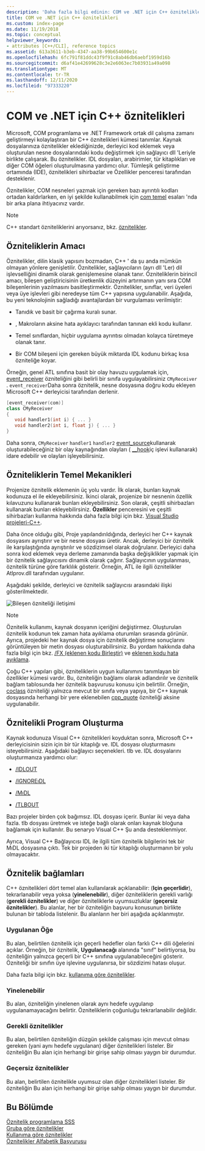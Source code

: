 ```yaml
---
description: 'Daha fazla bilgi edinin: COM ve .NET için C++ öznitelikleri'
title: COM ve .NET için C++ öznitelikleri
ms.custom: index-page
ms.date: 11/19/2018
ms.topic: conceptual
helpviewer_keywords:
- attributes [C++/CLI], reference topics
ms.assetid: 613a3611-b3eb-4347-aa38-99b654600e1c
ms.openlocfilehash: 6fc791f81ddc43f9f91c8ab46db6aebf1959d16b
ms.sourcegitcommit: d6af41e42699628c3e2e6063ec7b03931a49a098
ms.translationtype: MT
ms.contentlocale: tr-TR
ms.lasthandoff: 12/11/2020
ms.locfileid: "97333220"
---
```

# <a name="c-attributes-for-com-and-net"></a>COM ve .NET için C++ öznitelikleri

Microsoft, COM programlama ve .NET Framework ortak dil çalışma zamanı geliştirmeyi kolaylaştıran bir C++ öznitelikleri kümesi tanımlar. Kaynak dosyalarınıza öznitelikler eklediğinizde, derleyici kod eklemek veya oluşturulan nesne dosyalarındaki kodu değiştirmek için sağlayıcı dll 'Leriyle birlikte çalışarak. Bu öznitelikler. IDL dosyaları, arabirimler, tür kitaplıkları ve diğer COM öğeleri oluşturulmasına yardımcı olur. Tümleşik geliştirme ortamında (IDE), öznitelikleri sihirbazlar ve Özellikler penceresi tarafından desteklenir.

Öznitelikler, COM nesneleri yazmak için gereken bazı ayrıntılı kodları ortadan kaldırlarken, en iyi şekilde kullanabilmek için [com temel](/windows/win32/com/the-component-object-model) esaları 'nda bir arka plana ihtiyacınız vardır.

> [!NOTE]
> C++ standart özniteliklerini arıyorsanız, bkz. [öznitelikler](../../cpp/attributes.md).

## <a name="purpose-of-attributes"></a>Özniteliklerin Amacı

Öznitelikler, dilin klasik yapısını bozmadan, C++ ' da şu anda mümkün olmayan yönlere genişletilir. Öznitelikler, sağlayıcıların (ayrı dll 'Ler) dil işlevselliğini dinamik olarak genişlemesine olanak tanır. Özniteliklerin birincil amacı, bileşen geliştiricisinin üretkenlik düzeyini artırmanın yanı sıra COM bileşenlerinin yazılmasını basitleştirmektir. Öznitelikler, sınıflar, veri üyeleri veya üye işlevleri gibi neredeyse tüm C++ yapısına uygulanabilir. Aşağıda, bu yeni teknolojinin sağladığı avantajlardan bir vurgulaması verilmiştir:

- Tanıdık ve basit bir çağırma kuralı sunar.

- , Makroların aksine hata ayıklayıcı tarafından tanınan ekli kodu kullanır.

- Temel sınıflardan, hiçbir uygulama ayrıntısı olmadan kolayca türetmeye olanak tanır.

- Bir COM bileşeni için gereken büyük miktarda IDL kodunu birkaç kısa özniteliğe koyar.

Örneğin, genel ATL sınıfına basit bir olay havuzu uygulamak için, [event_receiver](event-receiver.md) özniteliğini gibi belirli bir sınıfa uygulayabilirsiniz `CMyReceiver` . `event_receiver`Daha sonra öznitelik, nesne dosyasına doğru kodu ekleyen Microsoft C++ derleyicisi tarafından derlenir.

```cpp
[event_receiver(com)]
class CMyReceiver
{
   void handler1(int i) { ... }
   void handler2(int i, float j) { ... }
}
```

Daha sonra, `CMyReceiver` `handler1` `handler2` [event_source](event-source.md)kullanarak oluşturabileceğiniz bir olay kaynağından olayları ( [__hook](../../cpp/hook.md)iç işlevi kullanarak) idare edebilir ve olayları işleyebilirsiniz.

## <a name="basic-mechanics-of-attributes"></a>Özniteliklerin Temel Mekanikleri

Projenize öznitelik eklemenin üç yolu vardır. İlk olarak, bunları kaynak kodunuza el ile ekleyebilirsiniz. İkinci olarak, projenize bir nesnenin özellik kılavuzunu kullanarak bunları ekleyebilirsiniz. Son olarak, çeşitli sihirbazları kullanarak bunları ekleyebilirsiniz. **Özellikler** penceresini ve çeşitli sihirbazları kullanma hakkında daha fazla bilgi için bkz. [Visual Studio projeleri-C++](../../build/creating-and-managing-visual-cpp-projects.md).

Daha önce olduğu gibi, Proje yapılandırıldığında, derleyici her C++ kaynak dosyasını ayrıştırır ve bir nesne dosyası üretir. Ancak, derleyici bir öznitelik ile karşılaştığında ayrıştırılır ve sözdizimsel olarak doğrulanır. Derleyici daha sonra kod eklemek veya derleme zamanında başka değişiklikler yapmak için bir öznitelik sağlayıcısını dinamik olarak çağırır. Sağlayıcının uygulanması, öznitelik türüne göre farklılık gösterir. Örneğin, ATL ile ilgili öznitelikler Atlprov.dll tarafından uygulanır.

Aşağıdaki şekilde, derleyici ve öznitelik sağlayıcısı arasındaki ilişki gösterilmektedir.

![Bileşen özniteliği iletişimi](../media/vccompattrcomm.gif "Bileşen özniteliği iletişimi")

> [!NOTE]
> Öznitelik kullanımı, kaynak dosyanın içeriğini değiştirmez. Oluşturulan öznitelik kodunun tek zaman hata ayıklama oturumları sırasında görünür. Ayrıca, projedeki her kaynak dosya için öznitelik değiştirme sonuçlarını görüntüleyen bir metin dosyası oluşturabilirsiniz. Bu yordam hakkında daha fazla bilgi için bkz. [/FX (eklenen kodu Birleştir)](../../build/reference/fx-merge-injected-code.md) ve [eklenen kodu hata ayıklama](/visualstudio/debugger/how-to-debug-injected-code).

Çoğu C++ yapıları gibi, özniteliklerin uygun kullanımını tanımlayan bir özellikler kümesi vardır. Bu, özniteliğin bağlamı olarak adlandırılır ve öznitelik bağlam tablosunda her öznitelik başvurusu konusu için belirtilir. Örneğin, [coclass](coclass.md) özniteliği yalnızca mevcut bir sınıfa veya yapıya, bir C++ kaynak dosyasında herhangi bir yere eklenebilen [cpp_quote](cpp-quote.md) özniteliği aksine uygulanabilir.

## <a name="building-an-attributed-program"></a>Öznitelikli Program Oluşturma

Kaynak kodunuza Visual C++ öznitelikleri koyduktan sonra, Microsoft C++ derleyicisinin sizin için bir tür kitaplığı ve. IDL dosyası oluşturmasını isteyebilirsiniz. Aşağıdaki bağlayıcı seçenekleri. tlb ve. IDL dosyalarını oluşturmanıza yardımcı olur:

- [/IDLOUT](../../build/reference/idlout-name-midl-output-files.md)

- [/IGNOREıDL](../../build/reference/ignoreidl-don-t-process-attributes-into-midl.md)

- [/MıDL](../../build/reference/midl-specify-midl-command-line-options.md)

- [/TLBOUT](../../build/reference/tlbout-name-dot-tlb-file.md)

Bazı projeler birden çok bağımsız. IDL dosyası içerir. Bunlar iki veya daha fazla. tlb dosyası üretmek ve isteğe bağlı olarak onları kaynak bloğuna bağlamak için kullanılır. Bu senaryo Visual C++ Şu anda desteklenmiyor.

Ayrıca, Visual C++ Bağlayıcısı IDL ile ilgili tüm öznitelik bilgilerini tek bir MıDL dosyasına çıktı. Tek bir projeden iki tür kitaplığı oluşturmanın bir yolu olmayacaktır.

## <a name="attribute-contexts"></a><a name="contexts"></a> Öznitelik bağlamları

C++ öznitelikleri dört temel alan kullanılarak açıklanabilir: (**Için geçerlidir**), tekrarlanabilir veya yoksa (**yinelenebilir**), diğer özniteliklerin gerekli varlığı (**gerekli öznitelikler**) ve diğer özniteliklerle uyumsuzluklar (**geçersiz öznitelikler**). Bu alanlar, her bir özniteliğin başvuru konusunun birlikte bulunan bir tabloda listelenir. Bu alanların her biri aşağıda açıklanmıştır.

### <a name="applies-to"></a>Uygulanan Öğe

Bu alan, belirtilen öznitelik için geçerli hedefler olan farklı C++ dili öğelerini açıklar. Örneğin, bir öznitelik, **Uygulanacağı** alanında "sınıf" belirtiyorsa, bu özniteliğin yalnızca geçerli bir C++ sınıfına uygulanabileceğini gösterir. Özniteliği bir sınıfın üye işlevine uygulanırsa, bir sözdizimi hatası oluşur.

Daha fazla bilgi için bkz. [kullanıma göre öznitelikler](attributes-by-usage.md).

### <a name="repeatable"></a>Yinelenebilir

Bu alan, özniteliğin yinelenen olarak aynı hedefe uygulanıp uygulanamayacağını belirtir. Özniteliklerin çoğunluğu tekrarlanabilir değildir.

### <a name="required-attributes"></a>Gerekli öznitelikler

Bu alan, belirtilen özniteliğin düzgün şekilde çalışması için mevcut olması gereken (yani aynı hedefe uygulanan) diğer öznitelikleri listeler. Bir özniteliğin Bu alan için herhangi bir girişe sahip olması yaygın bir durumdur.

### <a name="invalid-attributes"></a>Geçersiz öznitelikler

Bu alan, belirtilen öznitelikle uyumsuz olan diğer öznitelikleri listeler. Bir özniteliğin Bu alan için herhangi bir girişe sahip olması yaygın bir durumdur.

## <a name="in-this-section"></a>Bu Bölümde

[Öznitelik programlama SSS](attribute-programming-faq.md)<br/>
[Gruba göre öznitelikler](attributes-by-group.md)<br/>
[Kullanıma göre öznitelikler](attributes-by-usage.md)<br/>
[Öznitelikler Alfabetik Başvurusu](attributes-alphabetical-reference.md)
